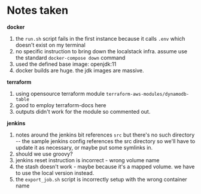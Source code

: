 # Notes taken 

**docker**
1. the `run.sh` script fails in the first instance because it calls `.env` which doesn't exist on my terminal
1. no specific instruction to bring down the localstack infra. assume use the standard `docker-compose down` command
1. used the defined base image: openjdk:11
1. docker builds are huge. the jdk images are massive.

**terraform**
1. using opensource terraform module `terraform-aws-modules/dynamodb-table`
1. good to employ terraform-docs here
1. outputs didn't work for the module so commented out.

**jenkins**
1. notes around the jenkins bit references `src` but there's no such directory -- the sample jenkins config references the src directory so we'll have to update it as necessary, or maybe put some symlinks in.
1. should we use groovy?
1. jenkins reset instruction is incorrect - wrong volume name
1. the stash doesn't work - maybe because it's a mapped volume. we have to use the local version instead.
1. the `export_job.sh` script is incorrectly setup with the wrong container name

